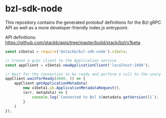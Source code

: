 # bzl-sdk-node

This repository contains the generated protobuf definitions for the Bzl gRPC API
as well as a more developer-friendly index.js entrypoint.

API definitions: https://github.com/stackb/apis/tree/master/build/stack/bzl/v1beta

```js
const v1beta1 = require('@stackb/bzl-sdk-node').v1beta;

// Create a grpc client to the Application service
const appClient = v1beta1.newApplicationClient('localhost:1080');

// Wait for the connection to be ready and perform a call to the unary GetApplicationMetata rpc endpoint. 
appClient.waitForReady(4000, () => {
    appClient.getApplicationMetadata(
        new v1beta1.pb.ApplicationMetadataRequest(),
        (err, metadata) => {
            console.log(`Connected to Bzl ${metadata.getVersion()}`);
        }
    )
});
```
